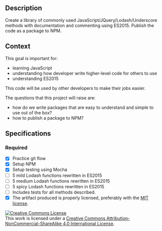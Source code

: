 ## Description

Create a library of commonly used JavaScript/JQuery/Lodash/Underscore methods with documentation and commenting using ES2015. Publish the code as a package to NPM.

## Context

This goal is important for:
- learning JavaScript
- understanding how developer write higher-level code for others to use
- understanding ES2015

This code will be used by other developers to make their jobs easier.

The questions that this project will raise are:
- how do we write packages that are easy to understand and simple to use out of the box?
- how to publish a package to NPM?

## Specifications

### Required

- [X] Practice git flow
- [X] Setup NPM 
- [X] Setup testing using Mocha
- [ ] 5 mild Lodash functions rewritten in ES2015
- [ ] 5 medium Lodash functions rewritten in ES2015
- [ ] 5 spicy Lodash functions rewritten in ES2015
- [ ] Includes tests for all methods described.
- [X] The artifact produced is properly licensed, preferably with the [MIT license][mit-license].

<!-- LICENSE -->

<a rel="license" href="http://creativecommons.org/licenses/by-nc-sa/4.0/"><img alt="Creative Commons License" style="border-width:0" src="https://i.creativecommons.org/l/by-nc-sa/4.0/80x15.png" /></a>
<br />This work is licensed under a <a rel="license" href="http://creativecommons.org/licenses/by-nc-sa/4.0/">Creative Commons Attribution-NonCommercial-ShareAlike 4.0 International License</a>.

[mit-license]: https://opensource.org/licenses/MIT
